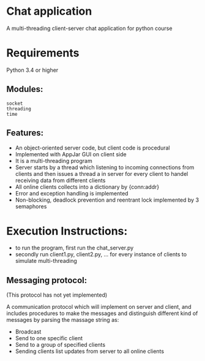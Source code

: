 # Chat application
A multi-threading client-server chat application for python course


# Requirements  
Python 3.4 or higher

## Modules:  
```
socket
threading
time
```

## Features:
- An object-oriented server code, but client code is procedural
- Implemented with AppJar GUI on client side
- It is a multi-threading program 
- Server starts by a thread which listening to incoming connections from
  clients and then issues a thread a in server for every client to
  handel receiving data from different clients
- All online clients collects into a dictionary by {conn:addr}
- Error and exception handling is implemented
- Non-blocking, deadlock prevention and reentrant lock implemented by 3
  semaphores

# Execution Instructions:
- to run the program, first run the chat_server.py
- secondly run client1.py, client2.py, ... for every instance 
of clients to simulate multi-threading

## Messaging protocol: 
(This protocol has not yet implemented)

A communication protocol which will implement on server and client, and
includes procedures to make the messages and distinguish different kind
of messages by parsing the massage string as:
- Broadcast
- Send to one specific client
- Send to a group of specified clients
- Sending clients list updates from server to all online clients


